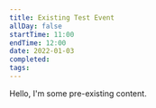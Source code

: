 ```yaml
---
title: Existing Test Event
allDay: false
startTime: 11:00
endTime: 12:00
date: 2022-01-03
completed: 
tags:
---
```


Hello, I'm some pre-existing content.
